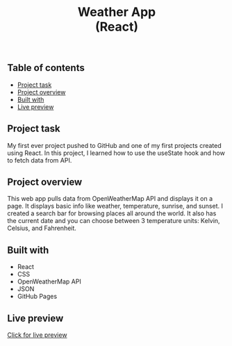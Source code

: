 <h1 align="center">
  Weather App <br/> 
  (React)
</h1>
<br>

## Table of contents

- [Project task](#project-task)
- [Project overview](#project-overview)
- [Built with](#built-with)
- [Live preview](#live-preview)

## Project task

My first ever project pushed to GitHub and one of my first projects created using React. In this project, I learned how to use the useState hook and how to fetch data from API.

## Project overview

This web app pulls data from OpenWeatherMap API and displays it on a page. It displays basic info like weather, temperature, sunrise, and sunset. I created a search bar for browsing places all around the world. It also has the current date and you can choose between 3 temperature units: Kelvin, Celsius, and Fahrenheit.

## Built with

- React
- CSS
- OpenWeatherMap API
- JSON
- GitHub Pages

## Live preview

[Click for live preview](https://jeko10.github.io/Weather-App/)
